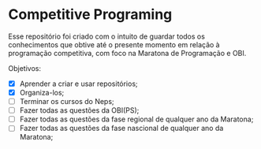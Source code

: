 # Competitive Programing
Esse repositório foi criado com o intuito de guardar todos os conhecimentos que obtive até o presente momento em relação à programação competitiva, com foco na Maratona de Programação e OBI.

Objetivos:
- [x] Aprender a criar e usar repositórios;
- [x] Organiza-los;
- [ ] Terminar os cursos do Neps;
- [ ] Fazer todas as questões da OBI(PS);
- [ ] Fazer todas as questões da fase regional de qualquer ano da Maratona;
- [ ] Fazer todas as questões da fase nascional de qualquer ano da Maratona;
